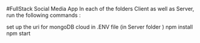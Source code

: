 #FullStack Social Media App
In each of the folders Client as well as Server, run the following commands :

set up the uri for mongoDB cloud in .ENV file (in Server folder )
npm install
npm start